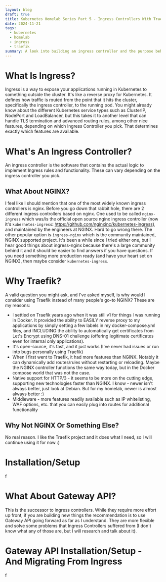 ```yaml
---
layout: blog
draft: true
title: Kubernetes Homelab Series Part 5 - Ingress Controllers With Traefik
date: 2024-11-21
tags:
  - kubernetes
  - homelab
  - ingress
  - traefik
summary: A look into building an ingress controller and the purpose behind it.
---
```

# What Is Ingress?
Ingress is a way to expose your applications running in Kubernetes to something outside the cluster. It's like a reverse proxy for Kubernetes. It defines how traffic is routed from the point that it hits the cluster, specifically the ingress controller, to the running pod. You might already know about the different Kubernetes service types such as ClusterIP, NodePort and LoadBalancer, but this takes it to another level that can handle TLS termination and advanced routing rules, among other nice features, depending on which Ingress Controller you pick. That determines exactly which features are available.

# What's An Ingress Controller?
An ingress controller is the software that contains the actual logic to implement Ingress rules and functionality. These can vary depending on the ingress controller you pick.

## What About NGINX?
I feel like I should mention that one of the most widely known ingress controllers is nginx. Before you go down that rabbit hole, there are 2 different ingress controllers based on nginx. One used to be called `nginx-ingress` which was/is the official open source nginx ingress controller (now it's `kubernetes-ingress`: https://github.com/nginxinc/kubernetes-ingress), and maintained by the engineers at NGINX. Hard to go wrong there. The other popular option is `ingress-nginx` which is the community maintained, NGINX supported project. It's been a while since I tried either one, but I hear good things about ingress-nginx because there's a large community behind it and it should be easier to find answers if you have questions. If you need something more production ready (and have your heart set on NGINX), then maybe consider `kubernetes-ingress`.

# Why Traefik?
A valid question you might ask, and I've asked myself, is why would I consider using Traefik instead of many people's go-to NGINX? These are my reasons:
- I settled on Traefik years ago when it was still v1 for things I was running in Docker. It provided the ability to EASILY reverse proxy to my applications by simply setting a few labels in my docker-compose.yml files, and INCLUDING the ability to automatically get certificates from Let's Encrypt using DNS-01 challenge (offering legitimate certificates even for internal only applications).
- It's open-source, it's fast, and it just works (I've never had issues or run into bugs personally using Traefik)
- When I first went to Traefik, it had more features than NGINX. Notably it can dynamically add routes/rules without restarting or reloading. Maybe the NGINX controller functions the same way today, but in the Docker compose world that was not the case.
- Native support for HTTP/3 - it seems to be more on the cutting edge, supporting new technologies faster than NGINX. I know - newer isn't always better, just look at Debian. But for my homelab, newer is almost always better :)
- Middleware - more features readily available such as IP whitelisting, WAF options, etc. that you can easily plug into routes for additional functionality

## Why Not NGINX Or Something Else?
No real reason. I like the Traefik project and it does what I need, so I will continue using it for now :)

# Installation/Setup
f

# What About Gateway API?
This is the successor to ingress controllers. While they require more effort up front, if you are building new things the recommendation is to use Gateway API going forward as far as I understand. They are more flexible and solve some problems that Ingress Controllers suffered from (I don't know what any of those are, but I will research and talk about it).

# Gateway API Installation/Setup - And Migrating From Ingress
f
